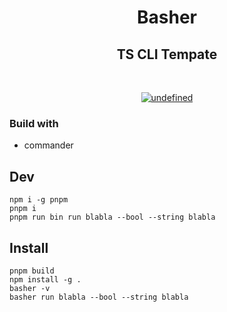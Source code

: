 <h1 align="center">Basher</h1>
<h2 align="center">
TS CLI Tempate</h2>

<br/>

<p align="center">
 <a href="https://lgtm.com/projects/g/seonglae/layerspace/context:javascript"><img alt="undefined" src="https://img.shields.io/lgtm/grade/javascript/g/seonglae/basher.svg?logo=lgtm&logoWidth=18"/>
 </a>
<p>



### Build with
- commander


## Dev
```
npm i -g pnpm
pnpm i
pnpm run bin run blabla --bool --string blabla
```


## Install
```
pnpm build
npm install -g .
basher -v
basher run blabla --bool --string blabla
```
